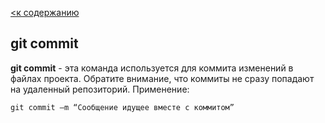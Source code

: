 [<к содержанию](./readme.md)

## __git commit__

**git commit** - эта команда используется для коммита изменений в файлах проекта. Обратите внимание, что коммиты не сразу попадают на удаленный репозиторий. Применение:
```bash=
git commit –m “Сообщение идущее вместе с коммитом”
```
